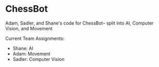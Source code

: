 # ChessBot
Adam, Sadler, and Shane's code for ChessBot– split into AI, Computer Vision, and Movement</br>

Current Team Assignments:</br>
  <ul>
    <li>Shane: AI</li>
    <li>Adam: Movement</li>
    <li>Sadler: Computer Vision</li>
  </ul>
